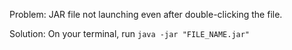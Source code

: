 <!-- markdownlint-disable-file first-line-h1 -->

Problem: JAR file not launching  even after double-clicking the file.

Solution: On your terminal, run `java -jar "FILE_NAME.jar"`
